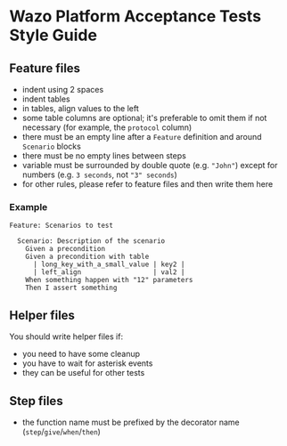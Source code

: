 # Wazo Platform Acceptance Tests Style Guide

## Feature files

* indent using 2 spaces
* indent tables
* in tables, align values to the left
* some table columns are optional; it's preferable to omit them if not necessary (for example, the `protocol` column)
* there must be an empty line after a `Feature` definition and around `Scenario` blocks
* there must be no empty lines between steps
* variable must be surrounded by double quote (e.g. `"John"`) except for numbers (e.g. `3 seconds`, not `"3" seconds`)
* for other rules, please refer to feature files and then write them here

### Example
```
Feature: Scenarios to test

  Scenario: Description of the scenario
    Given a precondition
    Given a precondition with table
      | long_key_with_a_small_value | key2 |
      | left_align                  | val2 |
    When something happen with "12" parameters
    Then I assert something
```

## Helper files

You should write helper files if:
* you need to have some cleanup
* you have to wait for asterisk events
* they can be useful for other tests

## Step files

* the function name must be prefixed by the decorator name (`step`/`give`/`when`/`then`)
